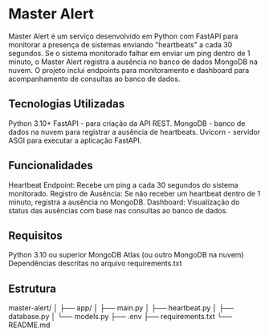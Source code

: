 # Master Alert

Master Alert é um serviço desenvolvido em Python com FastAPI para monitorar a presença de sistemas enviando "heartbeats" a cada 30 segundos. Se o sistema monitorado falhar em enviar um ping dentro de 1 minuto, o Master Alert registra a ausência no banco de dados MongoDB na nuvem. O projeto inclui endpoints para monitoramento e dashboard para acompanhamento de consultas ao banco de dados.

## Tecnologias Utilizadas

Python 3.10+
FastAPI - para criação da API REST.
MongoDB - banco de dados na nuvem para registrar a ausência de heartbeats.
Uvicorn - servidor ASGI para executar a aplicação FastAPI.

## Funcionalidades

Heartbeat Endpoint: Recebe um ping a cada 30 segundos do sistema monitorado.
Registro de Ausência: Se não receber um heartbeat dentro de 1 minuto, registra a ausência no MongoDB.
Dashboard: Visualização do status das ausências com base nas consultas ao banco de dados.

## Requisitos

Python 3.10 ou superior
MongoDB Atlas (ou outro MongoDB na nuvem)
Dependências descritas no arquivo requirements.txt

## Estrutura

master-alert/
│
├── app/
│   ├── main.py
│   ├── heartbeat.py
│   ├── database.py
│   └── models.py
├── .env
├── requirements.txt
└── README.md
